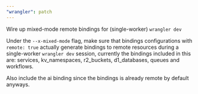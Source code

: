 ```yaml
---
"wrangler": patch
---
```


Wire up mixed-mode remote bindings for (single-worker) `wrangler dev`

Under the `--x-mixed-mode` flag, make sure that bindings configurations with `remote: true` actually generate bindings to remote resources during a single-worker `wrangler dev` session, currently the bindings included in this are: services, kv_namespaces, r2_buckets, d1_databases, queues and workflows.

Also include the ai binding since the bindings is already remote by default anyways.
